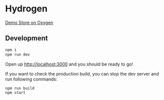 # Hydrogen

[Demo Store on Oxygen](https://new.hydrogen.shop/)

## Development

```sh
npm i
npm run dev
```

Open up [http://localhost:3000](http://localhost:3000) and you should be ready to go!

If you want to check the production build, you can stop the dev server and run following commands:

```sh
npm run build
npm start
```
